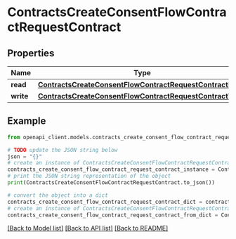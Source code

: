 # ContractsCreateConsentFlowContractRequestContract


## Properties

Name | Type | Description | Notes
------------ | ------------- | ------------- | -------------
**read** | [**ContractsCreateConsentFlowContractRequestContractRead**](ContractsCreateConsentFlowContractRequestContractRead.md) |  | [optional] 
**write** | [**ContractsCreateConsentFlowContractRequestContractWrite**](ContractsCreateConsentFlowContractRequestContractWrite.md) |  | [optional] 

## Example

```python
from openapi_client.models.contracts_create_consent_flow_contract_request_contract import ContractsCreateConsentFlowContractRequestContract

# TODO update the JSON string below
json = "{}"
# create an instance of ContractsCreateConsentFlowContractRequestContract from a JSON string
contracts_create_consent_flow_contract_request_contract_instance = ContractsCreateConsentFlowContractRequestContract.from_json(json)
# print the JSON string representation of the object
print(ContractsCreateConsentFlowContractRequestContract.to_json())

# convert the object into a dict
contracts_create_consent_flow_contract_request_contract_dict = contracts_create_consent_flow_contract_request_contract_instance.to_dict()
# create an instance of ContractsCreateConsentFlowContractRequestContract from a dict
contracts_create_consent_flow_contract_request_contract_from_dict = ContractsCreateConsentFlowContractRequestContract.from_dict(contracts_create_consent_flow_contract_request_contract_dict)
```
[[Back to Model list]](../README.md#documentation-for-models) [[Back to API list]](../README.md#documentation-for-api-endpoints) [[Back to README]](../README.md)


